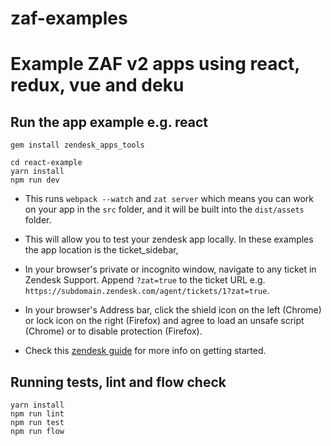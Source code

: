 # zaf-examples
Example ZAF v2 apps using react, redux, vue and deku
=====================

## Run the app example e.g. react

```
gem install zendesk_apps_tools

cd react-example
yarn install
npm run dev
```

- This runs `webpack --watch` and `zat server` which means you can work on your app in the `src` folder, and it will be built into the `dist/assets` folder.

 - This will allow you to test your zendesk app locally. In these examples the app location is the ticket_sidebar,

- In your browser's private or incognito window, navigate to any ticket in Zendesk Support. Append `?zat=true` to the ticket URL e.g. `https://subdomain.zendesk.com/agent/tickets/1?zat=true`.

- In your browser's Address bar, click the shield icon on the left (Chrome) or lock icon on the right (Firefox) and agree to load an unsafe script (Chrome) or to disable protection (Firefox).

- Check this [zendesk guide](https://help.zendesk.com/hc/en-us/articles/229137287#topic_egv_qv4_lw) for more info on getting started.

## Running tests, lint and flow check

```
yarn install
npm run lint
npm run test
npm run flow
```
